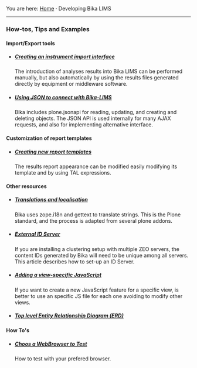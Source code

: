 You are here: [Home](https://github.com/bikalabs/Bika-LIMS/wiki) · Developing Bika LIMS
***
### How-tos, Tips and Examples

#### Import/Export tools

- ##### [Creating an instrument import interface](https://github.com/bikalabs/Bika-LIMS/wiki/creating-an-instrument-import-interface)

   The introduction of analyses results into Bika LIMS can be performed manually, but also automatically by using the results files generated directly by equipment or middleware software. 

- ##### [Using JSON to connect with Bika-LIMS](https://github.com/bikalabs/Bika-LIMS/wiki/BIKA-JSON-API)

   Bika includes plone.jsonapi for reading, updating, and creating and deleting objects. The JSON API is used internally for many AJAX requests, and also for implementing alternative interface.


#### Customization of report templates

- ##### [Creating new report templates](https://github.com/bikalabs/Bika-LIMS/wiki/Creating-new-report-templates)

    The results report appearance can be modified easily modifying its template and by using TAL expressions.

#### Other resources

- ##### [Translations and localisation](https://github.com/bikalabs/Bika-LIMS/wiki/Translations-and-localisation)

    Bika uses zope.i18n and gettext to translate strings. This is the Plone standard, and the process is adapted from several plone addons.

- ##### [External ID Server](https://github.com/bikalabs/Bika-LIMS/wiki/External-ID-server)

    If you are installing a clustering setup with multiple ZEO servers, the content IDs generated by Bika will need to be unique among all servers. This article describes how to set-up an ID Server.

- ##### [Adding a view-specific JavaScript](https://github.com/bikalabs/Bika-LIMS/wiki/Adding-a-view-specific-JavaScript)

   If you want to create a new JavaScript feature for a specific view, is better to use an specific JS file for each one avoiding to modify other views.

- ##### [Top level Entity Relationship Diagram (ERD)](https://github.com/bikalabs/Bika-LIMS/wiki/Top-level-ERD)

#### How To's

- ##### [Choos a WebBrowser to Test](https://github.com/bikalabs/Bika-LIMS/wiki/Choos-a-WebBrowser-to-Test)

   How to test with your prefered browser.